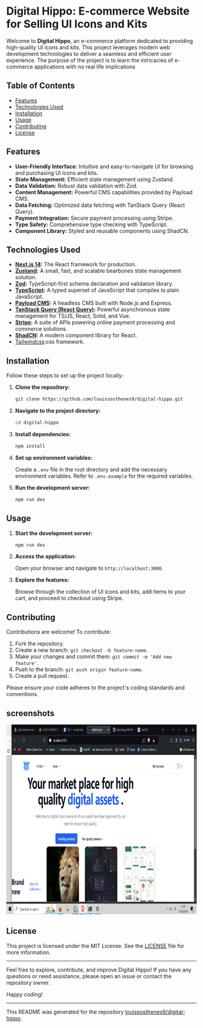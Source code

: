 # Digital Hippo: E-commerce Website for Selling UI Icons and Kits

Welcome to **Digital Hippo**, an e-commerce platform dedicated to providing high-quality UI icons and kits. This project leverages modern web development technologies to deliver a seamless and efficient user experience.
The purpose of the project is to learn the intricacies of e-commerce applications with no real life  implications

## Table of Contents

- [Features](#features)
- [Technologies Used](#technologies-used)
- [Installation](#installation)
- [Usage](#usage)
- [Contributing](#contributing)
- [License](#license)

## Features

- **User-Friendly Interface:** Intuitive and easy-to-navigate UI for browsing and purchasing UI icons and kits.
- **State Management:** Efficient state management using Zustand.
- **Data Validation:** Robust data validation with Zod.
- **Content Management:** Powerful CMS capabilities provided by Payload CMS.
- **Data Fetching:** Optimized data fetching with TanStack Query (React Query).
- **Payment Integration:** Secure payment processing using Stripe.
- **Type Safety:** Comprehensive type checking with TypeScript.
- **Component Library:** Styled and reusable components using ShadCN.

## Technologies Used

- **[Next.js 14](https://nextjs.org/):** The React framework for production.
- **[Zustand](https://github.com/pmndrs/zustand):** A small, fast, and scalable bearbones state management solution.
- **[Zod](https://github.com/colinhacks/zod):** TypeScript-first schema declaration and validation library.
- **[TypeScript](https://www.typescriptlang.org/):** A typed superset of JavaScript that compiles to plain JavaScript.
- **[Payload CMS](https://github.com/payloadcms/payload):** A headless CMS built with Node.js and Express.
- **[TanStack Query (React Query)](https://tanstack.com/query/latest):** Powerful asynchronous state management for TS/JS, React, Solid, and Vue.
- **[Stripe](https://stripe.com):** A suite of APIs powering online payment processing and commerce solutions.
- **[ShadCN](https://shadcn.dev/):** A modern component library for React.
- [Tailwindcss](https://tailwindcss.com):css framework.

## Installation

Follow these steps to set up the project locally:

1. **Clone the repository:**

   ```bash
   git clone https://github.com/louissosthenes9/digital-hippo.git
   ```

2. **Navigate to the project directory:**

   ```bash
   cd digital-hippo
   ```

3. **Install dependencies:**

   ```bash
   npm install
   ```

4. **Set up environment variables:**

   Create a `.env` file in the root directory and add the necessary environment variables. Refer to `.env.example` for the required variables.

5. **Run the development server:**

   ```bash
   npm run dev
   ```

## Usage

1. **Start the development server:**

   ```bash
   npm run dev
   ```

2. **Access the application:**

   Open your browser and navigate to `http://localhost:3000`.

3. **Explore the features:**

   Browse through the collection of UI icons and kits, add items to your cart, and proceed to checkout using Stripe.

## Contributing

Contributions are welcome! To contribute:

1. Fork the repository.
2. Create a new branch: `git checkout -b feature-name`.
3. Make your changes and commit them: `git commit -m 'Add new feature'`.
4. Push to the branch: `git push origin feature-name`.
5. Create a pull request.

Please ensure your code adheres to the project's coding standards and conventions.

## screenshots
<img src = "https://github.com/louissosthenes9/DigitalHippo/blob/main/public/screenshots/Screenshot%20(94).png" alt="landing page"  width="800" height="500"/>

## License

This project is licensed under the MIT License. See the [LICENSE](LICENSE) file for more information.

---

Feel free to explore, contribute, and improve Digital Hippo! If you have any questions or need assistance, please open an issue or contact the repository owner.

Happy coding!

---

This README was generated for the repository [louissosthenes9/digital-hippo](https://github.com/louissosthenes9/digital-hippo).
